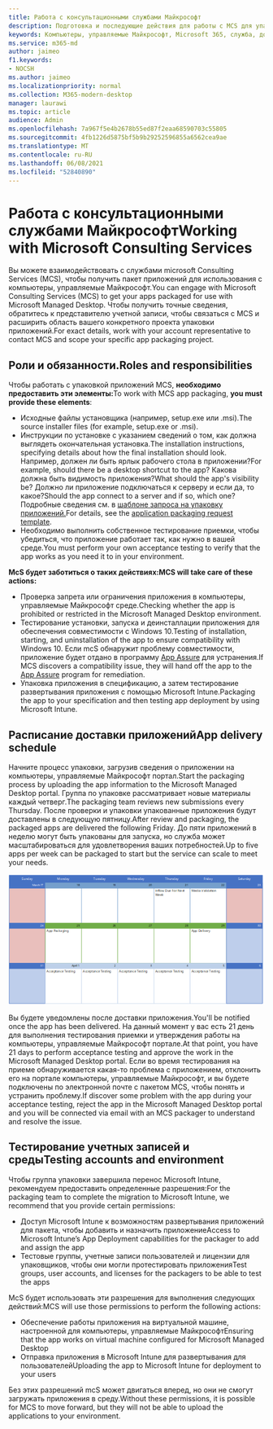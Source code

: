 ```yaml
---
title: Работа с консультационными службами Майкрософт
description: Подготовка и последующие действия для работы с MCS для упаковки приложений
keywords: Компьютеры, управляемые Майкрософт, Microsoft 365, служба, документация
ms.service: m365-md
author: jaimeo
f1.keywords:
- NOCSH
ms.author: jaimeo
ms.localizationpriority: normal
ms.collection: M365-modern-desktop
manager: laurawi
ms.topic: article
audience: Admin
ms.openlocfilehash: 7a967f5e4b2678b55ed87f2eaa68590703c55805
ms.sourcegitcommit: 4fb1226d5875bf5b9b29252596855a6562cea9ae
ms.translationtype: MT
ms.contentlocale: ru-RU
ms.lasthandoff: 06/08/2021
ms.locfileid: "52840890"
---
```

# <a name="working-with-microsoft-consulting-services"></a><span data-ttu-id="33dd2-104">Работа с консультационными службами Майкрософт</span><span class="sxs-lookup"><span data-stu-id="33dd2-104">Working with Microsoft Consulting Services</span></span>

<span data-ttu-id="33dd2-105">Вы можете взаимодействовать с службами microsoft Consulting Services (MCS), чтобы получить пакет приложений для использования с компьютеры, управляемые Майкрософт.</span><span class="sxs-lookup"><span data-stu-id="33dd2-105">You can engage with Microsoft Consulting Services (MCS) to get your apps packaged for use with Microsoft Managed Desktop.</span></span> <span data-ttu-id="33dd2-106">Чтобы получить точные сведения, обратитесь к представителю учетной записи, чтобы связаться с MCS и расширить область вашего конкретного проекта упаковки приложений.</span><span class="sxs-lookup"><span data-stu-id="33dd2-106">For exact details, work with your account representative to contact MCS and scope your specific app packaging project.</span></span>

## <a name="roles-and-responsibilities"></a><span data-ttu-id="33dd2-107">Роли и обязанности.</span><span class="sxs-lookup"><span data-stu-id="33dd2-107">Roles and responsibilities</span></span>

<span data-ttu-id="33dd2-108">Чтобы работать с упаковкой приложений MCS, **необходимо предоставить эти элементы:**</span><span class="sxs-lookup"><span data-stu-id="33dd2-108">To work with MCS app packaging, **you must provide these elements**:</span></span>

- <span data-ttu-id="33dd2-109">Исходные файлы установщика (например, setup.exe или .msi).</span><span class="sxs-lookup"><span data-stu-id="33dd2-109">The source installer files (for example, setup.exe or .msi).</span></span>
- <span data-ttu-id="33dd2-110">Инструкции по установке с указанием сведений о том, как должна выглядеть окончательная установка.</span><span class="sxs-lookup"><span data-stu-id="33dd2-110">The installation instructions, specifying details about how the final installation should look.</span></span> <span data-ttu-id="33dd2-111">Например, должен ли быть ярлык рабочего стола в приложении?</span><span class="sxs-lookup"><span data-stu-id="33dd2-111">For example, should there be a desktop shortcut to the app?</span></span> <span data-ttu-id="33dd2-112">Какова должна быть видимость приложения?</span><span class="sxs-lookup"><span data-stu-id="33dd2-112">What should the app's visibility be?</span></span> <span data-ttu-id="33dd2-113">Должно ли приложение подключаться к серверу и если да, то какое?</span><span class="sxs-lookup"><span data-stu-id="33dd2-113">Should the app connect to a server and if so, which one?</span></span> <span data-ttu-id="33dd2-114">Подробные сведения см. в [шаблоне запроса на упаковку приложений.](https://github.com/MicrosoftDocs/microsoft-365-docs/raw/public/microsoft-365/managed-desktop/get-ready/downloads/app-packaging-template.docx)</span><span class="sxs-lookup"><span data-stu-id="33dd2-114">For details, see the [application packaging request template](https://github.com/MicrosoftDocs/microsoft-365-docs/raw/public/microsoft-365/managed-desktop/get-ready/downloads/app-packaging-template.docx).</span></span>
- <span data-ttu-id="33dd2-115">Необходимо выполнить собственное тестирование приемки, чтобы убедиться, что приложение работает так, как нужно в вашей среде.</span><span class="sxs-lookup"><span data-stu-id="33dd2-115">You must perform your own acceptance testing to verify that the app works as you need it to in your environment.</span></span>

<span data-ttu-id="33dd2-116">**McS будет заботиться о таких действиях:**</span><span class="sxs-lookup"><span data-stu-id="33dd2-116">**MCS will take care of these actions:**</span></span>

- <span data-ttu-id="33dd2-117">Проверка запрета или ограничения приложения в компьютеры, управляемые Майкрософт среде.</span><span class="sxs-lookup"><span data-stu-id="33dd2-117">Checking whether the app is prohibited or restricted in the Microsoft Managed Desktop environment.</span></span>
- <span data-ttu-id="33dd2-118">Тестирование установки, запуска и деинсталлации приложения для обеспечения совместимости с Windows 10.</span><span class="sxs-lookup"><span data-stu-id="33dd2-118">Testing of installation, starting, and uninstallation of the app to ensure compatibility with Windows 10.</span></span> <span data-ttu-id="33dd2-119">Если mcS обнаружит проблему совместимости, приложение будет отдано в программу [App Assure](/fasttrack/products-and-capabilities#app-assure) для устранения.</span><span class="sxs-lookup"><span data-stu-id="33dd2-119">If MCS discovers a compatibility issue, they will hand off the app to the [App Assure](/fasttrack/products-and-capabilities#app-assure) program for remediation.</span></span>
- <span data-ttu-id="33dd2-120">Упаковка приложения в спецификацию, а затем тестирование развертывания приложения с помощью Microsoft Intune.</span><span class="sxs-lookup"><span data-stu-id="33dd2-120">Packaging the app to your specification and then testing app deployment by using Microsoft Intune.</span></span>

## <a name="app-delivery-schedule"></a><span data-ttu-id="33dd2-121">Расписание доставки приложений</span><span class="sxs-lookup"><span data-stu-id="33dd2-121">App delivery schedule</span></span>

<span data-ttu-id="33dd2-122">Начните процесс упаковки, загрузив сведения о приложении на компьютеры, управляемые Майкрософт портал.</span><span class="sxs-lookup"><span data-stu-id="33dd2-122">Start the packaging process by uploading the app information to the Microsoft Managed Desktop portal.</span></span> <span data-ttu-id="33dd2-123">Группа по упаковке рассматривает новые материалы каждый четверг.</span><span class="sxs-lookup"><span data-stu-id="33dd2-123">The packaging team reviews new submissions every Thursday.</span></span> <span data-ttu-id="33dd2-124">После проверки и упаковки упакованные приложения будут доставлены в следующую пятницу.</span><span class="sxs-lookup"><span data-stu-id="33dd2-124">After review and packaging, the packaged apps are delivered the following Friday.</span></span> <span data-ttu-id="33dd2-125">До пяти приложений в неделю могут быть упакованы для запуска, но служба может масштабироваться для удовлетворения ваших потребностей.</span><span class="sxs-lookup"><span data-stu-id="33dd2-125">Up to five apps per week can be packaged to start but the service can scale to meet your needs.</span></span>

![календарь, показывающий приток приложений в четверг (21-е место в этом примере), проверку мультимедиа на следующий день, упаковку в следующий понедельник (25-е) и доставку приложений в следующую пятницу (29-е)](../../media/MCS-cal.png)

<span data-ttu-id="33dd2-127">Вы будете уведомлены после доставки приложения.</span><span class="sxs-lookup"><span data-stu-id="33dd2-127">You'll be notified once the app has been delivered.</span></span> <span data-ttu-id="33dd2-128">На данный момент у вас есть 21 день для выполнения тестирования приемки и утверждения работы на компьютеры, управляемые Майкрософт портале.</span><span class="sxs-lookup"><span data-stu-id="33dd2-128">At that point, you have 21 days to perform acceptance testing and approve the work in the Microsoft Managed Desktop portal.</span></span> <span data-ttu-id="33dd2-129">Если во время тестирования на приеме обнаруживается какая-то проблема с приложением, отклонить его на портале компьютеры, управляемые Майкрософт, и вы будете подключены по электронной почте с пакетом MCS, чтобы понять и устранить проблему.</span><span class="sxs-lookup"><span data-stu-id="33dd2-129">If discover some problem with the app during your acceptance testing, reject the app in the Microsoft Managed Desktop portal and you will be connected via email with an MCS packager to understand and resolve the issue.</span></span>

## <a name="testing-accounts-and-environment"></a><span data-ttu-id="33dd2-130">Тестирование учетных записей и среды</span><span class="sxs-lookup"><span data-stu-id="33dd2-130">Testing accounts and environment</span></span>

<span data-ttu-id="33dd2-131">Чтобы группа упаковки завершила перенос Microsoft Intune, рекомендуем предоставить определенные разрешения:</span><span class="sxs-lookup"><span data-stu-id="33dd2-131">For the packaging team to complete the migration to Microsoft Intune, we recommend that you provide certain permissions:</span></span>

- <span data-ttu-id="33dd2-132">Доступ Microsoft Intune к возможностям развертывания приложений для пакета, чтобы добавить и назначить приложение</span><span class="sxs-lookup"><span data-stu-id="33dd2-132">Access to Microsoft Intune’s App Deployment capabilities for the packager to add and assign the app</span></span>
- <span data-ttu-id="33dd2-133">Тестовые группы, учетные записи пользователей и лицензии для упаковщиков, чтобы они могли протестировать приложения</span><span class="sxs-lookup"><span data-stu-id="33dd2-133">Test groups, user accounts, and licenses for the packagers to be able to test the apps</span></span>

<span data-ttu-id="33dd2-134">McS будет использовать эти разрешения для выполнения следующих действий:</span><span class="sxs-lookup"><span data-stu-id="33dd2-134">MCS will use those permissions to perform the following actions:</span></span>

- <span data-ttu-id="33dd2-135">Обеспечение работы приложения на виртуальной машине, настроенной для компьютеры, управляемые Майкрософт</span><span class="sxs-lookup"><span data-stu-id="33dd2-135">Ensuring that the app works on virtual machine configured for Microsoft Managed Desktop</span></span>
- <span data-ttu-id="33dd2-136">Отправка приложения в Microsoft Intune для развертывания для пользователей</span><span class="sxs-lookup"><span data-stu-id="33dd2-136">Uploading the app to Microsoft Intune for deployment to your users</span></span>

<span data-ttu-id="33dd2-137">Без этих разрешений mcS может двигаться вперед, но они не смогут загружать приложения в среду.</span><span class="sxs-lookup"><span data-stu-id="33dd2-137">Without these permissions, it is possible for MCS to move forward, but they will not be able to upload the applications to your environment.</span></span>
